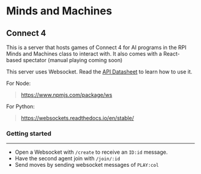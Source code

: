 # Minds and Machines
## Connect 4

This is a server that hosts games of Connect 4 for AI programs in the RPI Minds and Machines class to interact with. It also comes with a React-based spectator (manual playing coming soon)

This server uses Websocket. Read the [API Datasheet](https://docs.google.com/spreadsheets/d/15I5rXRJ-JULAqWCd6mbjbzZCsmA4In8P-vM3zhoSD_Q/edit?usp=sharing) to learn how to use it.

For Node:
> https://www.npmjs.com/package/ws

For Python:
> https://websockets.readthedocs.io/en/stable/

### Getting started
---
- Open a Websocket with `/create` to receive an `ID:id` message.
- Have the second agent join with `/join/:id`
- Send moves by sending websocket messages of `PLAY:col`
